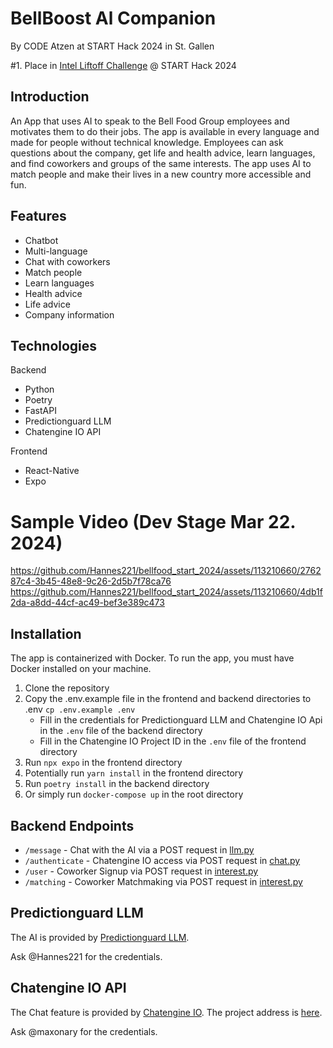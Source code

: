 # BellBoost Al Companion

By CODE Atzen at START Hack 2024 in St. Gallen

#1. Place in [Intel Liftoff Challenge](https://community.intel.com/t5/Blogs/Intel/We-Are-Intel/The-AI-SpeedRacers-Quest-at-Start-Hack-2024-with-Intel-Liftoff/post/1582160) @ START Hack 2024

## Introduction

An App that uses AI to speak to the Bell Food Group employees and motivates them to do their jobs. The app is available in every language and made for people without technical knowledge.
Employees can ask questions about the company, get life and health advice, learn languages, and find coworkers and groups of the same interests.
The app uses AI to match people and make their lives in a new country more accessible and fun.

## Features

- Chatbot
- Multi-language
- Chat with coworkers
- Match people
- Learn languages
- Health advice
- Life advice
- Company information

## Technologies

Backend

- Python
- Poetry
- FastAPI
- Predictionguard LLM
- Chatengine IO API

Frontend

- React-Native
- Expo

# Sample Video (Dev Stage Mar 22. 2024)

https://github.com/Hannes221/bellfood_start_2024/assets/113210660/276287c4-3b45-48e8-9c26-2d5b7f78ca76
https://github.com/Hannes221/bellfood_start_2024/assets/113210660/4db1f2da-a8dd-44cf-ac49-bef3e389c473


## Installation

The app is containerized with Docker. To run the app, you must have Docker installed on your machine.

1. Clone the repository
2. Copy the .env.example file in the frontend and backend directories to .env `cp .env.example .env`
   - Fill in the credentials for Predictionguard LLM and Chatengine IO Api in the `.env` file of the backend directory
   - Fill in the Chatengine IO Project ID in the `.env` file of the frontend directory
3. Run `npx expo` in the frontend directory
4. Potentially run `yarn install` in the frontend directory
5. Run `poetry install` in the backend directory
6. Or simply run `docker-compose up` in the root directory

## Backend Endpoints

- `/message` - Chat with the AI via a POST request in [llm.py](backend/src/routers/llm.py)
- `/authenticate` - Chatengine IO access via POST request in [chat.py](backend/src/routers/chat.py)
- `/user` - Coworker Signup via POST request in [interest.py](backend/src/routers/interest.py)
- `/matching` - Coworker Matchmaking via POST request in [interest.py](backend/src/routers/matchmaking.py)

## Predictionguard LLM

The AI is provided by [Predictionguard LLM](https://docs.predictionguard.com/docs/getting-started/welcome).

Ask @Hannes221 for the credentials.

## Chatengine IO API

The Chat feature is provided by [Chatengine IO](https://chatengine.io/docs).
The project address is [here](https://chatengine.io/projects/8cbae9cf-b388-4448-801f-6855fd62a8ad#).

Ask @maxonary for the credentials.
